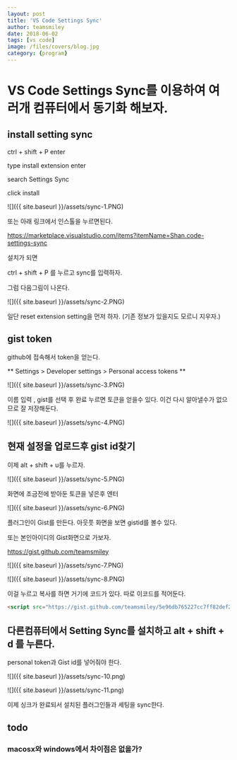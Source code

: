 ```yaml
---
layout: post
title: 'VS Code Settings Sync' 
author: teamsmiley 
date: 2018-06-02
tags: [vs code]
image: /files/covers/blog.jpg
category: {program}
---
```


# VS Code Settings Sync를 이용하여 여러개 컴퓨터에서 동기화 해보자. 

## install setting sync

ctrl + shift + P enter

type install extension  enter 

search Settings Sync 

click install 

![]({{ site.baseurl }}/assets/sync-1.PNG)

또는 아래 링크에서 인스톨을 누르면된다. 

<https://marketplace.visualstudio.com/items?itemName=Shan.code-settings-sync>

설치가 되면 

ctrl + shift + P 를 누르고 sync를 입력하자. 

그럼 다음그림이 나온다.

![]({{ site.baseurl }}/assets/sync-2.PNG)

일단 reset extension setting을 먼저 하자. (기존 정보가 있을지도 모르니 지우자.)


## gist token

github에 접속해서 token을 얻는다.

** Settings > Developer settings > Personal access tokens **

![]({{ site.baseurl }}/assets/sync-3.PNG)

이름 입력 ,  gist를 선택 후 완료 누르면 토큰을 얻을수 있다. 이건 다시 알아낼수가 없으므로 잘 저장해둔다. 

![]({{ site.baseurl }}/assets/sync-4.PNG)


## 현재 설정을 업로드후 gist id찾기 

이제 alt + shift + u를 누르자. 

![]({{ site.baseurl }}/assets/sync-5.PNG)

화면에 조금전에 받아둔 토큰을 넣은후 엔터

![]({{ site.baseurl }}/assets/sync-6.PNG)

플러그인이 Gist를 만든다.  아웃풋 화면을 보면 gistid를 볼수 있다. 

또는 본인아이디의 Gist화면으로 가보자. 

https://gist.github.com/teamsmiley 

![]({{ site.baseurl }}/assets/sync-7.PNG)

![]({{ site.baseurl }}/assets/sync-8.PNG)

이걸 누르고 복사를 하면 거기에 코드가 있다. 따로 이코드를 적어둔다.

```html
<script src="https://gist.github.com/teamsmiley/5e96db765227cc7ff82def22346b1a42.js"></script>
```

## 다른컴퓨터에서 Setting Sync를 설치하고 alt + shift + d 를 누른다. 

personal token과 Gist id를 넣어줘야 한다.

![]({{ site.baseurl }}/assets/sync-10.png)

![]({{ site.baseurl }}/assets/sync-11.png)

이제 싱크가 완료되서 설치된 플러그인들과 세팅을 sync한다. 


## todo

### macosx와 windows에서 차이점은 없을가?




